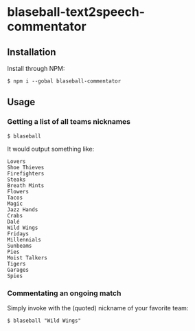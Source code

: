 # blaseball-text2speech-commentator

## Installation

Install through NPM:

```
$ npm i --gobal blaseball-commentator
```

## Usage

### Getting a list of all teams nicknames

```
$ blaseball
```

It would output something like:

```
Lovers
Shoe Thieves
Firefighters
Steaks
Breath Mints
Flowers
Tacos
Magic
Jazz Hands
Crabs
Dalé
Wild Wings
Fridays
Millennials
Sunbeams
Pies
Moist Talkers
Tigers
Garages
Spies
```

### Commentating an ongoing match

Simply invoke with the (quoted) nickname of your favorite team:

```
$ blaseball "Wild Wings"
```